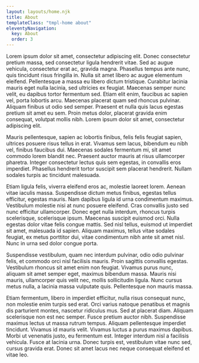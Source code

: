 ```yaml
---
layout: layouts/home.njk
title: About
templateClass: "tmpl-home about"
eleventyNavigation:
  key: About
  order: 3
---
```


Lorem ipsum dolor sit amet, consectetur adipiscing elit. Donec consectetur pretium massa, sed consectetur ligula hendrerit vitae. Sed ac augue vehicula, consectetur erat ac, gravida magna. Phasellus tempus ante nunc, quis tincidunt risus fringilla in. Nulla sit amet libero ac augue elementum eleifend. Pellentesque a massa eu libero dictum tristique. Curabitur lacinia mauris eget nulla lacinia, sed ultricies ex feugiat. Maecenas semper nunc velit, eu dapibus tortor fermentum sed. Etiam elit enim, faucibus ac sapien vel, porta lobortis arcu. Maecenas placerat quam sed rhoncus pulvinar. Aliquam finibus ut odio sed semper. Praesent et nulla quis lacus egestas pretium sit amet eu sem. Proin metus dolor, placerat gravida enim consequat, volutpat mollis nibh. Lorem ipsum dolor sit amet, consectetur adipiscing elit.

Mauris pellentesque, sapien ac lobortis finibus, felis felis feugiat sapien, ultrices posuere risus tellus in erat. Vivamus sem lacus, bibendum eu nibh vel, finibus faucibus dui. Maecenas sodales fermentum mi, sit amet commodo lorem blandit nec. Praesent auctor mauris at risus ullamcorper pharetra. Integer consectetur lectus quis sem egestas, in convallis eros imperdiet. Phasellus hendrerit tortor suscipit sem placerat hendrerit. Nullam sodales turpis ac tincidunt malesuada.

Etiam ligula felis, viverra eleifend eros ac, molestie laoreet lorem. Aenean vitae iaculis massa. Suspendisse dictum metus finibus, egestas tellus efficitur, egestas mauris. Nam dapibus ligula id urna condimentum maximus. Vestibulum molestie nisi at nunc posuere eleifend. Cras convallis justo sed nunc efficitur ullamcorper. Donec eget nulla interdum, rhoncus turpis scelerisque, scelerisque ipsum. Maecenas suscipit euismod orci. Nulla egestas dolor vitae felis congue mattis. Sed nisl tellus, euismod ut imperdiet sit amet, malesuada id sapien. Aliquam maximus, tellus vitae sodales feugiat, ex metus porttitor dui, vitae condimentum nibh ante sit amet nisl. Nunc in urna sed dolor congue porta.

Suspendisse vestibulum, quam nec interdum pulvinar, odio odio pulvinar felis, et commodo orci nisl facilisis mauris. Proin sagittis convallis egestas. Vestibulum rhoncus sit amet enim non feugiat. Vivamus purus nunc, aliquam sit amet semper eget, maximus bibendum massa. Mauris nisi mauris, ullamcorper quis velit nec, mollis sollicitudin ligula. Nunc cursus metus nulla, a lacinia massa vulputate quis. Pellentesque non mauris massa.

Etiam fermentum, libero in imperdiet efficitur, nulla risus consequat nunc, non molestie enim turpis sed erat. Orci varius natoque penatibus et magnis dis parturient montes, nascetur ridiculus mus. Sed at placerat diam. Aliquam scelerisque non est nec semper. Fusce pretium auctor nibh. Suspendisse maximus lectus ut massa rutrum tempus. Aliquam pellentesque imperdiet tincidunt. Vivamus id mauris velit. Vivamus luctus a purus maximus dapibus. Morbi ut venenatis justo, eu fermentum est. Integer interdum nisl a facilisis vehicula. Fusce at lacinia urna. Donec turpis est, vestibulum vitae nunc sed, cursus gravida erat. Donec sit amet lacus nec neque consequat eleifend et vitae leo.
